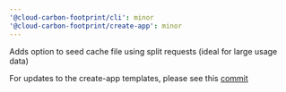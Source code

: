 ```yaml
---
'@cloud-carbon-footprint/cli': minor
'@cloud-carbon-footprint/create-app': minor
---
```


Adds option to seed cache file using split requests (ideal for large usage data)

For updates to the create-app templates, please see this [commit](https://github.com/cloud-carbon-footprint/cloud-carbon-footprint/commit/8e91fd704096d3a786c857d4e82f6935c236ef1b)
